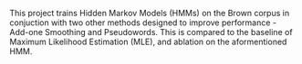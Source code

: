 This project trains Hidden Markov Models (HMMs) on the Brown corpus in conjuction with two other methods designed to improve performance - Add-one Smoothing and Pseudowords. This is compared to the baseline of Maximum Likelihood Estimation (MLE), and ablation on the aformentioned HMM.
